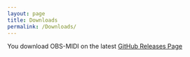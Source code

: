 ```yaml
---
layout: page
title: Downloads
permalink: /Downloads/
---
```


You download OBS-MIDI on the latest [GitHub Releases Page](https://github.com/cpyarger/obs-midi/releases/latest)